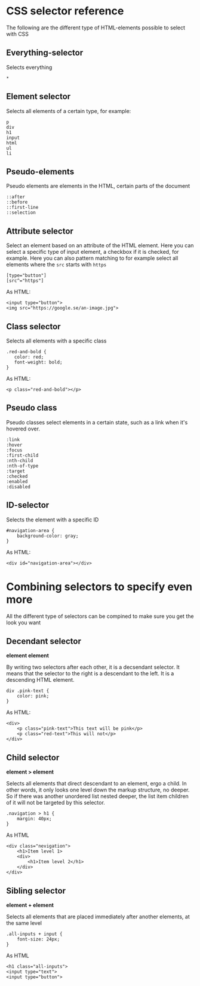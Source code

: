 CSS selector reference
======================

The following are the different type of HTML-elements possible to select with CSS

Everything-selector
------------------
Selects everything

    *

Element selector
--------------
Selects all elements of a certain type, for example:
    
    p
    div
    h1
    input
    html
    ul
    li

Pseudo-elements
---------------
Pseudo elements are elements in the HTML, certain parts of the document

    ::after
    ::before
    ::first-line
    ::selection

Attribute selector
------------------
Select an element based on an attribute of the HTML element. Here you can select a specific type of input element, a checkbox if it is checked, for example. Here you can also pattern matching to for example select all elements where the ```src``` starts with ```https```

    [type="button"]
    [src^="https"]

As HTML:

    <input type="button">
    <img src="https://google.se/an-image.jpg">

Class selector
--------------
Selects all elements with a specific class

    .red-and-bold {
       color: red;
       font-weight: bold;
    }

As HTML:

    <p class="red-and-bold"></p>

Pseudo class
------------
Pseudo classes select elements in a certain state, such as a link when it's hovered over.

    :link
    :hover
    :focus
    :first-child
    :nth-child
    :nth-of-type
    :target
    :checked
    :enabled
    :disabled

ID-selector
----------
Selects the element with a specific ID

    #navigation-area {
        background-color: gray;
    }

As HTML:

    <div id="navigation-area"></div>


Combining selectors to specify even more
========================================

All the different type of selectors can be compined to make sure you get the look you want

Decendant selector
-----------------
**element element**  

By writing two selectors after each other, it is a decsendant selector. It means that the selector to the right is a descendant to the left. It is a descending HTML element.

    div .pink-text {
    	color: pink;
    }

As HTML:

    <div>
    	<p class="pink-text">This text will be pink</p>
    	<p class="red-text">This will not</p>
    </div>

Child selector
--------------
**element > element** 

Selects all elements that direct descendant to an element, ergo a child. In other words, it only looks one level down the markup structure, no deeper. So if there was another unordered list nested deeper, the list item children of it will not be targeted by this selector.

    .navigation > h1 {
    	margin: 40px;
    }

As HTML

    <div class="nevigation">
    	<h1>Item level 1>
    	<div>
    		<h1>Item level 2</h1>
    	</div>
    </div>

Sibling selector
----------------
**element + element**

Selects all elements that are placed immediately after another elements, at the same level

    .all-inputs + input {
    	font-size: 24px;
    }

As HTML

    <h1 class="all-inputs">
    <input type="text">
    <input type="button">
